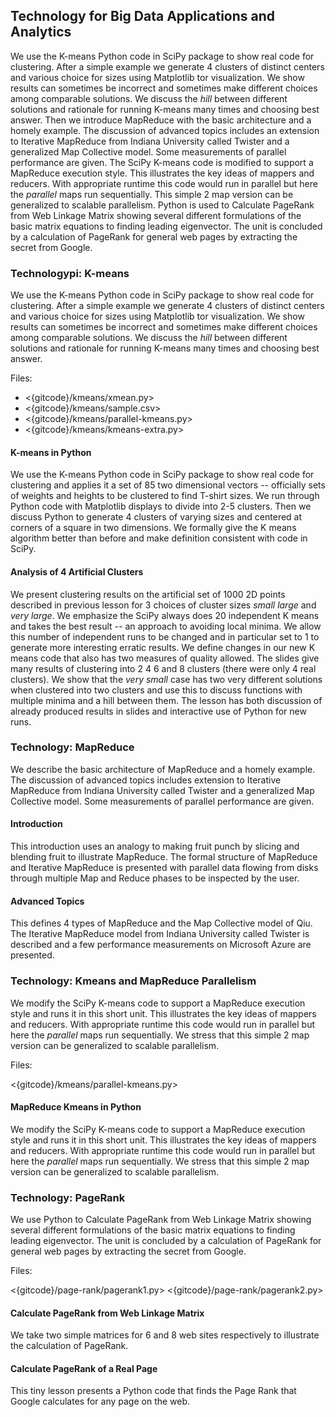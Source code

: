 Technology for Big Data Applications and Analytics
--------------------------------------------------

We use the K-means Python code in SciPy package to show real code for
clustering. After a simple example we generate 4 clusters of distinct
centers and various choice for sizes using Matplotlib tor visualization.
We show results can sometimes be incorrect and sometimes make different
choices among comparable solutions. We discuss the *hill* between
different solutions and rationale for running K-means many times and
choosing best answer. Then we introduce MapReduce with the basic
architecture and a homely example. The discussion of advanced topics
includes an extension to Iterative MapReduce from Indiana University
called Twister and a generalized Map Collective model. Some measurements
of parallel performance are given. The SciPy K-means code is modified to
support a MapReduce execution style. This illustrates the key ideas of
mappers and reducers. With appropriate runtime this code would run in
parallel but here the *parallel* maps run sequentially. This simple 2
map version can be generalized to scalable parallelism. Python is used
to Calculate PageRank from Web Linkage Matrix showing several different
formulations of the basic matrix equations to finding leading
eigenvector. The unit is concluded by a calculation of PageRank for
general web pages by extracting the secret from Google.

### Technologypi: K-means

We use the K-means Python code in SciPy package to show real code for
clustering. After a simple example we generate 4 clusters of distinct
centers and various choice for sizes using Matplotlib tor visualization.
We show results can sometimes be incorrect and sometimes make different
choices among comparable solutions. We discuss the *hill* between
different solutions and rationale for running K-means many times and
choosing best answer.

Files:

-   <{gitcode}/kmeans/xmean.py>
-   <{gitcode}/kmeans/sample.csv>
-   <{gitcode}/kmeans/parallel-kmeans.py>
-   <{gitcode}/kmeans/kmeans-extra.py>

#### K-means in Python

We use the K-means Python code in SciPy package to show real code for
clustering and applies it a set of 85 two dimensional vectors --
officially sets of weights and heights to be clustered to find T-shirt
sizes. We run through Python code with Matplotlib displays to divide
into 2-5 clusters. Then we discuss Python to generate 4 clusters of
varying sizes and centered at corners of a square in two dimensions. We
formally give the K means algorithm better than before and make
definition consistent with code in SciPy.

#### Analysis of 4 Artificial Clusters

We present clustering results on the artificial set of 1000 2D points
described in previous lesson for 3 choices of cluster sizes *small*
*large* and *very large*. We emphasize the SciPy always does 20
independent K means and takes the best result -- an approach to avoiding
local minima. We allow this number of independent runs to be changed and
in particular set to 1 to generate more interesting erratic results. We
define changes in our new K means code that also has two measures of
quality allowed. The slides give many results of clustering into 2 4 6
and 8 clusters (there were only 4 real clusters). We show that the *very
small* case has two very different solutions when clustered into two
clusters and use this to discuss functions with multiple minima and a
hill between them. The lesson has both discussion of already produced
results in slides and interactive use of Python for new runs.

### Technology: MapReduce

We describe the basic architecture of MapReduce and a homely example.
The discussion of advanced topics includes extension to Iterative
MapReduce from Indiana University called Twister and a generalized Map
Collective model. Some measurements of parallel performance are given.

#### Introduction

This introduction uses an analogy to making fruit punch by slicing and
blending fruit to illustrate MapReduce. The formal structure of
MapReduce and Iterative MapReduce is presented with parallel data
flowing from disks through multiple Map and Reduce phases to be
inspected by the user.

#### Advanced Topics

This defines 4 types of MapReduce and the Map Collective model of Qiu.
The Iterative MapReduce model from Indiana University called Twister is
described and a few performance measurements on Microsoft Azure are
presented.

### Technology: Kmeans and MapReduce Parallelism

We modify the SciPy K-means code to support a MapReduce execution style
and runs it in this short unit. This illustrates the key ideas of
mappers and reducers. With appropriate runtime this code would run in
parallel but here the *parallel* maps run sequentially. We stress that
this simple 2 map version can be generalized to scalable parallelism.

Files:

<{gitcode}/kmeans/parallel-kmeans.py>

#### MapReduce Kmeans in Python

We modify the SciPy K-means code to support a MapReduce execution style
and runs it in this short unit. This illustrates the key ideas of
mappers and reducers. With appropriate runtime this code would run in
parallel but here the *parallel* maps run sequentially. We stress that
this simple 2 map version can be generalized to scalable parallelism.

### Technology: PageRank

We use Python to Calculate PageRank from Web Linkage Matrix showing
several different formulations of the basic matrix equations to finding
leading eigenvector. The unit is concluded by a calculation of PageRank
for general web pages by extracting the secret from Google.

Files:

<{gitcode}/page-rank/pagerank1.py>
<{gitcode}/page-rank/pagerank2.py>

#### Calculate PageRank from Web Linkage Matrix

We take two simple matrices for 6 and 8 web sites respectively to
illustrate the calculation of PageRank.

#### Calculate PageRank of a Real Page

This tiny lesson presents a Python code that finds the Page Rank that
Google calculates for any page on the web.

